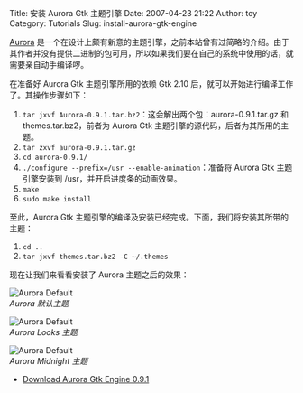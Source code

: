 Title: 安装 Aurora Gtk 主题引擎
Date: 2007-04-23 21:22
Author: toy
Category: Tutorials
Slug: install-aurora-gtk-engine

[Aurora](http://linuxtoy.org/archives/aurora-gtk-engine.html)
是一个在设计上颇有新意的主题引擎，之前本站曾有过简略的介绍。由于其作者并没有提供二进制的包可用，所以如果我们要在自己的系统中使用的话，就需要亲自动手编译啰。

在准备好 Aurora Gtk 主题引擎所用的依赖 Gtk 2.10
后，就可以开始进行编译工作了。其操作步骤如下：

1.  `tar jxvf Aurora-0.9.1.tar.bz2`：这会解出两个包：aurora-0.9.1.tar.gz
    和 themes.tar.bz2，前者为 Aurora Gtk
    主题引擎的源代码，后者为其所用的主题。
2.  `tar zxvf aurora-0.9.1.tar.gz`
3.  `cd aurora-0.9.1/`
4.  `./configure --prefix=/usr --enable-animation`：准备将 Aurora Gtk
    主题引擎安装到 /usr，并开启进度条的动画效果。
5.  `make`
6.  `sudo make install`

至此，Aurora Gtk
主题引擎的编译及安装已经完成。下面，我们将安装其所带的主题：

1.  `cd ..`
2.  `tar jxvf themes.tar.bz2 -C ~/.themes`

现在让我们来看看安装了 Aurora 主题之后的效果：

![Aurora Default](http://i.linuxtoy.org/i/2007/04/aurora-default.png)  
*Aurora 默认主题*

![Aurora Default](http://i.linuxtoy.org/i/2007/04/aurora-looks.png)  
*Aurora Looks 主题*

![Aurora Default](http://i.linuxtoy.org/i/2007/04/aurora-midnight.png)  
*Aurora Midnight 主题*

- [Download Aurora Gtk Engine
0.9.1](http://www.gnome-look.org/content/show.php/Aurora+Gtk+Engine?content=56438)
